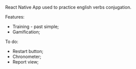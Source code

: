 React Native App used to practice english verbs conjugation.

Features:

- Training - past simple;
- Gamification;

To do:

- Restart button;
- Chronometer;
- Report view;
